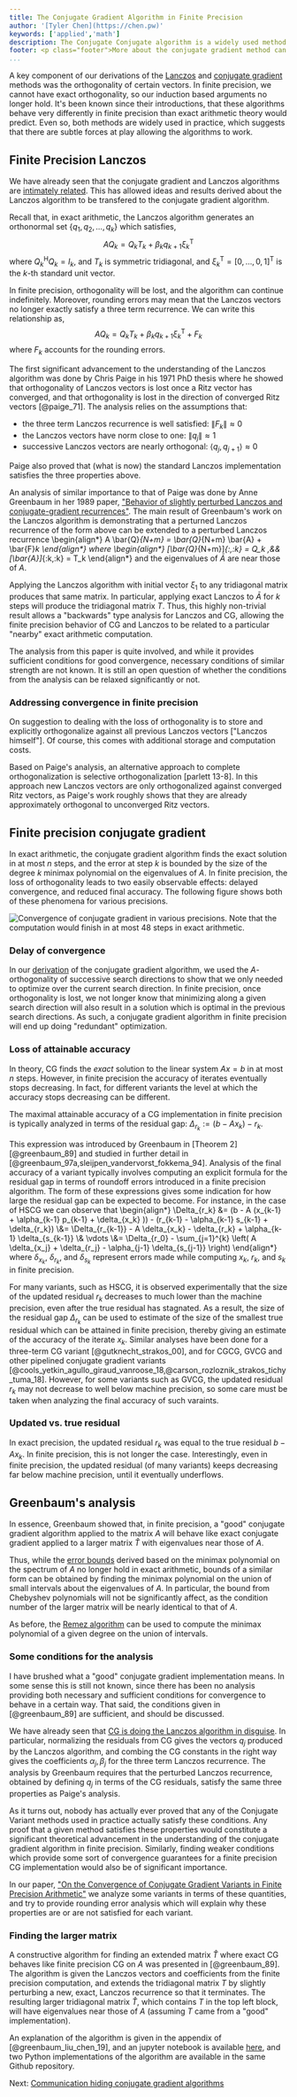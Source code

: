 ```yaml
---
title: The Conjugate Gradient Algorithm in Finite Precision
author: '[Tyler Chen](https://chen.pw)'
keywords: ['applied','math']
description: The Conjugate Conjugate algorithm is a widely used method for solving Ax=b when A is positive definite. CG behaves very differently in finite precision due to rounding errors which cause a loss of orthogonality.
footer: <p class="footer">More about the conjugate gradient method can be found <a href="./">here</a>.</p>
...
```


A key component of our derivations of the [Lanczos](./arnoldi_lanczos.html) and [conjugate gradient](./cg_derivation.html) methods was the orthogonality of certain vectors.
In finite precision, we cannot have exact orthogonality, so our induction based arguments no longer hold.
It's been known since their introductions, that these algorithms behave very differently in finite precision than exact arithmetic theory would predict.
Even so, both methods are widely used in practice, which suggests that there are subtle forces at play allowing the algorithms to work.

## Finite Precision Lanczos

We have already seen that the conjugate gradient and Lanczos algorithms are [intimately related](./cg_lanczos.html).
This has allowed ideas and results derived about the Lanczos algorithm to be transfered to the conjugate gradient algorithm.

Recall that, in exact arithmetic, the Lanczos algorithm generates an orthonormal set $\{q_1,q_2,\ldots,q_k\}$ which satisfies,
$$
AQ_k = Q_k T_k + \beta_k q_{k+1} \xi_k^{\mathsf{T}}
$$
where $Q_k^{\mathsf{H}}Q_k = I_k$, and $T_k$ is symmetric tridiagonal, and $\xi_k^{\mathsf{T}} = [0,\ldots,0,1]^{\mathsf{T}}$ is the $k$-th standard unit vector.

In finite precision, orthogonality will be lost, and the algorithm can continue indefinitely.
Moreover, rounding errors may mean that the Lanczos vectors no longer exactly satisfy a three term recurrence.
We can write this relationship as,
$$
AQ_k = Q_k T_k + \beta_k q_{k+1} \xi_k^{\mathsf{T}} + F_k
$$
where $F_k$ accounts for the rounding errors.

The first significant advancement to the understanding of the Lanczos algorithm was done by Chris Paige in his 1971 PhD thesis where he showed that orthogonality of Lanczos vectors is lost once a Ritz vector has converged, and that orthogonality is lost in the direction of converged Ritz vectors [@paige_71].
The analysis relies on the assumptions that:

- the three term Lanczos recurrence is well satisfied: $\| F_k \|\approx 0$
- the Lanczos vectors have norm close to one: $\|q_j\|\approx 1$
- successive Lanczos vectors are nearly orthogonal: $\langle q_j,q_{j+1}\rangle \approx 0$

Paige also proved that (what is now) the standard Lanczos implementation satisfies the three properties above.


An analysis of similar importance to that of Paige was done by Anne Greenbaum in her 1989 paper, ["Behavior of slightly perturbed Lanczos and conjugate-gradient recurrences"](https://www.sciencedirect.com/science/article/pii/0024379589902851).
The main result of Greenbaum's work on the Lanczos algorithm is demonstrating that a perturned Lanczos recurrence of the form above can be extended to a perturbed Lanczos recurrence
\begin{align*}
    A \bar{Q}_{N+m} = \bar{Q}_{N+m} \bar{A} + \bar{F}_k
\end{align*}
where
\begin{align*}
    [\bar{Q}_{N+m}]_{:,:k} = Q_k
    ,&&
    [\bar{A}]_{:k,:k} = T_k
\end{align*}
and the eigenvalues of $\bar{A}$ are near those of $A$.

Applying the Lanczos algorithm with initial vector $\xi_1$ to any tridiagonal matrix produces that same matrix.
In particular, applying exact Lanczos to $\bar{A}$ for $k$ steps will produce the tridiagonal matrix $T$.
Thus, this highly non-trivial result allows a "backwards" type analysis for Lanczos and CG, allowing the finite precision behavior of CG and Lanczos to be related to a particular "nearby" exact arithmetic computation.

The analysis from this paper is quite involved, and while it provides sufficient conditions for good convergence, necessary conditions of similar strength are not known.
It is still an open question of whether the conditions from the analysis can be relaxed significantly or not.


### Addressing convergence in finite precision

On suggestion to dealing with the loss of orthogonality is to store and explicitly orthogonalize against all previous Lanczos vectors ["Lanczos himself"].
Of course, this comes with additional storage and computation costs.

Based on Paige's analysis, an alternative approach to complete orthogonalization is selective orthogonalization [parlett 13-8].
In this approach new Lanczos vectors are only orthogonalized against converged Ritz vectors, as Paige's work roughly shows that they are already approximately orthogonal to unconverged Ritz vectors.

## Finite precision conjugate gradient

In exact arithmetic, the conjugate gradient algorithm finds the exact solution in at most $n$ steps, and the error at step $k$ is bounded by the size of the degree $k$ minimax polynomial on the eigenvalues of $A$.
In finite precision, the loss of orthogonality leads to two easily observable effects: delayed convergence, and reduced final accuracy.
The following figure shows both of these phenomena for various precisions.

![Convergence of conjugate gradient in various precisions. Note that the computation would finish in at most 48 steps in exact arithmetic.](./imgs/multiple_precision.svg)

### Delay of convergence

In our [derivation](./cg_derivation.html) of the conjugate gradient algorithm, we used the $A$-orthogonality of successive search directions to show that we only needed to optimize over the current search direction. 
In finite precision, once orthogonality is lost, we not longer know that minimizing along a given search direction will also result in a solution which is optimal in the previous search directions.
As such, a conjugate gradient algorithm in finite precision will end up doing "redundant" optimization.

### Loss of attainable accuracy

In theory, CG finds the *exact* solution to the linear system $Ax=b$ in at most $n$ steps.
However, in finite precision the accuracy of iterates eventually stops decreasing.
In fact, for different variants the level at which the accuracy stops decreasing can be different.

The maximal attainable accuracy of a CG implementation in finite precision is typically analyzed in terms of the residual gap: $\Delta_{r_k} := (b - A x_k) - r_k$.

This expression was introduced by Greenbaum in [Theorem 2][@greenbaum_89] and studied in further detail in [@greenbaum_97a,sleijpen_vandervorst_fokkema_94].
Analysis of the final accuracy of a variant typically involves computing an explicit formula for the residual gap in terms of roundoff errors introduced in a finite precision algorithm.
The form of these expressions gives some indication for how large the residual gap can be expected to become.
For instance, in the case of HSCG we can observe that
\begin{align*}
    \Delta_{r_k} 
    &= (b - A (x_{k-1} + \alpha_{k-1} p_{k-1} + \delta_{x_k} )) - (r_{k-1} - \alpha_{k-1} s_{k-1} + \delta_{r_k})
    \\&= \Delta_{r_{k-1}} - A \delta_{x_k} - \delta_{r_k} + \alpha_{k-1} \delta_{s_{k-1}}
    \\& \vdots
    \\&= \Delta_{r_0} - \sum_{j=1}^{k} \left( A \delta_{x_j} + \delta_{r_j} - \alpha_{j-1} \delta_{s_{j-1}} \right)
\end{align*}
where $\delta_{x_k}$, $\delta_{r_k}$, and $\delta_{s_k}$ represent errors made while computing $x_k$, $r_k$, and $s_k$ in finite precision.

For many variants, such as HSCG, it is observed experimentally that the size of the updated residual $r_k$ decreases to much lower than the machine precision, even after the true residual has stagnated.
As a result, the size of the residual gap $\Delta_{r_k}$ can be used to estimate of the size of the smallest true residual which can be attained in finite precision, thereby giving an estimate of the accuracy of the iterate $x_k$.
Similar analyses have been done for a three-term CG variant [@gutknecht_strakos_00], and for CGCG, GVCG and other pipelined conjugate gradient variants [@cools_yetkin_agullo_giraud_vanroose_18,@carson_rozloznik_strakos_tichy_tuma_18].
However, for some variants such as GVCG, the updated residual $r_k$ may not decrease to well below machine precision, so some care must be taken when analyzing the final accuracy of such varaints.

### Updated vs. true residual

In exact precision, the updated residual $r_k$ was equal to the true residual $b-Ax_k$.
In finite precision, this is not longer the case. 
Interestingly, even in finite precision, the updated residual (of many variants) keeps decreasing far below machine precision, until it eventually underflows.

## Greenbaum's analysis

In essence, Greenbaum showed that, in finite precision, a "good" conjugate gradient algorithm applied to the matrix $A$ will behave like exact conjugate gradient applied to a larger matrix $\hat{T}$ with eigenvalues near those of $A$. 

Thus, while the [error bounds](./cg_error.html) derived based on the minimax polynomial on the spectrum of $A$ no longer hold in exact arithmetic, bounds of a similar form can be obtained by finding the minimax polynomial on the union of small intervals about the eigenvalues of $A$. In particular, the bound from Chebyshev polynomials will not be significantly affect, as the condition number of the larger matrix will be nearly identical to that of $A$.

As before, the [Remez algorithm](./remez.html) can be used to compute the minimax polynomial of a given degree on the union of intervals.

### Some conditions for the analysis
I have brushed what a "good" conjugate gradient implementation means.
In some sense this is still not known, since there has been no analysis providing both necessary and sufficient conditions for convergence to behave in a certain way.
That said, the conditions given in [@greenbaum_89] are sufficient, and should be discussed.

We have already seen that [CG is doing the Lanczos algorithm in disguise](./cg_lanczos.html). 
In particular, normalizing the residuals from CG gives the vectors $q_j$ produced by the Lanczos algorithm, and combing the CG constants in the right way gives the coefficients $\alpha_j,\beta_j$ for the three term Lanczos recurrence.
The analysis by Greenbaum requires that the perturbed Lanczos recurrence, obtained by defining $q_j$ in terms of the CG residuals, satisfy the same three properties as Paige's analysis.

As it turns out, nobody has actually ever proved that any of the Conjugate Variant methods used in practice actually satisfy these conditions. 
Any proof that a given method satisfies these properties would constitute a significant theoretical advancement in the understanding of the conjugate gradient algorithm in finite precision. 
Similarly, finding weaker conditions which provide some sort of convergence guarantees for a finite precision CG implementation would also be of significant importance.

In our paper, ["On the Convergence of Conjugate Gradient Variants in Finite Precision Arithmetic"](./../publications/greenbaum_liu_chen_19.html) we analyze some variants in terms of these quantities, and try to provide rounding error analysis which will explain why these properties are or are not satisfied for each variant.

### Finding the larger matrix
A constructive algorithm for finding an extended matrix $\hat{T}$ where exact CG behaves like finite precision CG on $A$ was presented in [@greenbaum_89]. 
The algorithm is given the Lanczos vectors and coefficients from the finite precision computation, and extends the tridiagonal matrix $T$ by slightly perturbing a new, exact, Lanczos recurrence so that it terminates. The resulting larger tridiagonal matrix $\hat{T}$, which contains $T$ in the top left block, will have eigenvalues near those of $A$ (assuming $T$ came from a "good" implementation).

An explanation of the algorithm is given in the appendix of [@greenbaum_liu_chen_19], and an jupyter notebook is available [here](https://github.com/tchen01/Conjugate_Gradient/blob/master/experiments/extend_t.ipynb), and two Python implementations of the algorithm are available in the same Github repository. 


<!--start_pdf_comment-->
Next: [Communication hiding conjugate gradient algorithms](./communication_hiding_variants.html)
<!--end_pdf_comment-->

